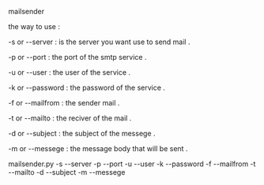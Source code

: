 mailsender 

the way to use :

-s or --server : is the server you want use to send mail .

-p or --port : the port of the smtp service .

-u or --user : the user of the service .

-k or --password : the password of the service .

-f or --mailfrom : the sender mail .

-t or --mailto : the reciver of the mail .

-d or --subject : the subject of the messege  .

-m or --messege : the message body that will be sent .

mailsender.py -s --server -p --port -u --user -k --password -f --mailfrom -t --mailto -d --subject -m --messege
